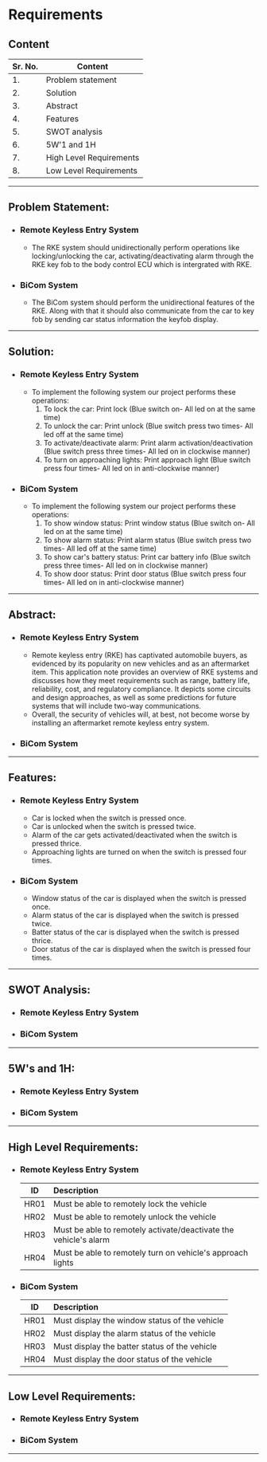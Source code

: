 # Requirements 
## Content
| Sr. No.| Content |
| ----- | ---- |
| 1.| Problem statement |
| 2.| Solution |
| 3.| Abstract |
| 4.| Features |
| 5.| SWOT analysis |
| 6.| 5W'1 and 1H |
| 7.| High Level Requirements |
| 8.| Low Level Requirements |
-----------------------------------------------------------------------------------------------------

## Problem Statement: 
- ### Remote Keyless Entry System
    - The RKE system should unidirectionally perform operations like locking/unlocking the car, activating/deactivating alarm through the RKE key fob to the body control ECU which is intergrated with RKE.
- ### BiCom System
    - The BiCom system should perform the unidirectional features of the RKE. Along with that it should also communicate from the car to key fob by sending car status information the keyfob display. 
-----------------------------------------------------------------------------------------------------

## Solution: 
- ### Remote Keyless Entry System
    - To implement the following system our project performs these operations: 
        1. To lock the car: 
            Print lock (Blue switch on- All led on at the same time)
        2. To unlock the car:
            Print unlock (Blue switch press two times- All led off at the same time)
        3. To activate/deactivate alarm:
            Print alarm activation/deactivation (Blue switch press three times- All led on in clockwise manner)
        4. To turn on approaching lights:
            Print approach light (Blue switch press four times- All led on in anti-clockwise manner)

- ### BiCom System
    - To implement the following system our project performs these operations: 
        1. To show window status: 
            Print window status (Blue switch on- All led on at the same time)
        1. To show alarm status:
            Print alarm status (Blue switch press two times- All led off at the same time)
        2. To show car's battery status:
            Print car battery info (Blue switch press three times- All led on in clockwise manner)
        3. To show door status:
            Print door status (Blue switch press four times- All led on in anti-clockwise manner)
-----------------------------------------------------------------------------------------------------

## Abstract: 
- ### Remote Keyless Entry System
  - Remote keyless entry (RKE) has captivated automobile buyers, as evidenced by its popularity on new vehicles and as an aftermarket item. This application note provides an overview of RKE systems and discusses how they meet requirements such as range, battery life, reliability, cost, and regulatory compliance. It depicts some circuits and design approaches, as well as some predictions for future systems that will include two-way communications.
  -  Overall, the security of vehicles will, at best, not become worse by installing an aftermarket remote keyless entry system.

- ### BiCom System
-----------------------------------------------------------------------------------------------------

## Features: 
- ### Remote Keyless Entry System
    - Car is locked when the switch is pressed once.
    - Car is unlocked when the switch is pressed twice.
    - Alarm of the car gets activated/deactivated when the switch is pressed thrice.
    - Approaching lights are turned on when the switch is pressed four times.

- ### BiCom System
    - Window status of the car is displayed when the switch is pressed once.
    - Alarm status of the car is displayed when the switch is pressed twice.
    - Batter status of the car is displayed when the switch is pressed thrice.
    - Door status of the car is displayed when the switch is pressed four times.
-----------------------------------------------------------------------------------------------------

## SWOT Analysis: 
- ### Remote Keyless Entry System
- ### BiCom System
-----------------------------------------------------------------------------------------------------

## 5W's and 1H: 
- ### Remote Keyless Entry System
- ### BiCom System
-----------------------------------------------------------------------------------------------------

## High Level Requirements: 
- ### Remote Keyless Entry System
    |  ID  | Description                                                      |
    | :--: | :--------------------------------------------------------------- |
    | HR01 | Must be able to remotely lock the vehicle                        |
    | HR02 | Must be able to remotely unlock the vehicle                      |
    | HR03 | Must be able to remotely activate/deactivate the vehicle's alarm |
    | HR04 | Must be able to remotely turn on vehicle's approach lights       |
    
- ### BiCom System
    |  ID  | Description                                   |
    | :--: | :-------------------------------------------- |
    | HR01 | Must display the window status of the vehicle |
    | HR02 | Must display the alarm status of the vehicle  |
    | HR03 | Must display the batter status of the vehicle |
    | HR04 | Must display the door status of the vehicle   |
-----------------------------------------------------------------------------------------------------

## Low Level Requirements: 
- ### Remote Keyless Entry System
- ### BiCom System
-----------------------------------------------------------------------------------------------------